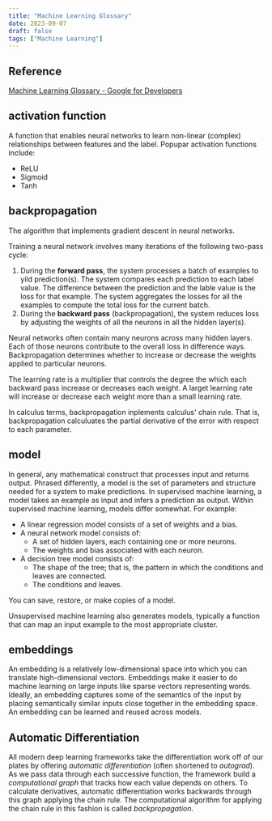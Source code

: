 ```yaml
---
title: "Machine Learning Glossary"
date: 2023-09-07
draft: false
tags: ["Machine Learning"]
---
```


## Reference

[Machine Learning Glossary - Google for
Developers](https://developers.google.com/machine-learning/glossary)

## activation function

A function that enables neural networks to learn non-linear (complex) relationships
between features and the label. Popupar activation functions include:

- ReLU
- Sigmoid
- Tanh

## backpropagation

The algorithm that implements gradient descent in neural networks.

Training a neural network involves many iterations of the following two-pass cycle:

1. During the **forward pass**, the system processes a batch of examples to yild
   prediction(s). The system compares each prediction to each label value. The
   difference between the prediction and the lable value is the loss for that example.
   The system aggregates the losses for all the examples to compute the total loss for
   the current batch.
2. During the **backward pass** (backpropagation), the system reduces loss by adjusting
   the weights of all the neurons in all the hidden layer(s).

Neural networks often contain many neurons across many hidden layers. Each of those
neurons contribute to the overall loss in difference ways. Backpropagation determines
whether to increase or decrease the weights applied to particular neurons.

The learning rate is a multiplier that controls the degree the which each backward pass
increase or decreases each weight. A larget learning rate will increase or decrease each
weight more than a small learning rate.

In calculus terms, backpropagation inplements calculus' chain rule. That is,
backpropagation calculuates the partial derivative of the error with respect to each
parameter.

## model

In general, any mathematical construct that processes input and returns output. Phrased
differently, a model is the set of parameters and structure needed for a system to make
predictions. In supervised machine learning, a model takes an example as input and
infers a prediction as output. Within supervised machine learning, models differ
somewhat. For example:

- A linear regression model consists of a set of weights and a bias.
- A neural network model consists of:
  - A set of hidden layers, each containing one or more neurons.
  - The weights and bias associated with each neuron.
- A decision tree model consists of:
  - The shape of the tree; that is, the pattern in which the conditions and leaves are
    connected.
  - The conditions and leaves.

You can save, restore, or make copies of a model.

Unsupervised machine learning also generates models, typically a function that can map
an input example to the most appropriate cluster.

## embeddings

An embedding is a relatively low-dimensional space into which you can translate
high-dimensional vectors. Embeddings make it easier to do machine learning on large
inputs like sparse vectors representing words. Ideally, an embedding captures some of
the semantics of the input by placing semantically similar inputs close together in the
embedding space. An embedding can be learned and reused across models.

## Automatic Differentiation

All modern deep learning frameworks take the differentiation work off of our plates by
offering *automatic differentiation* (often shortened to *autograd*). As we pass data
through each successive function, the framework build a *computational graph* that
tracks how each value depends on others. To calculate derivatives, automatic
differentiation works backwards through this graph applying the chain rule. The
computational algorithm for applying the chain rule in this fashion is called
*backpropagation*.